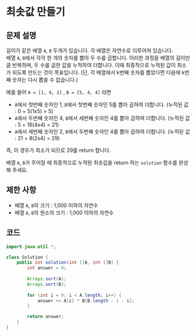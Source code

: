 # 최솟값 만들기

## 문제 설명
길이가 같은 배열 `A`, `B` 두개가 있습니다. 각 배열은 자연수로 이루어져 있습니다. <br>
배열 `A`, `B`에서 각각 한 개의 숫자를 뽑아 두 수를 곱합니다. 이러한 과정을 배열의 길이만큼 반복하며, 두 수를 곱한 값을 누적하여 더합니다. 이때 최종적으로 누적된 값이 최소가 되도록 만드는 것이 목표입니다. (단, 각 배열에서 k번째 숫자를 뽑았다면 다음에 k번째 숫자는 다시 뽑을 수 없습니다.)

예를 들어 `A = [1, 4, 2]` , `B = [5, 4, 4]` 라면

- `A`에서 첫번째 숫자인 1, `B`에서 첫번째 숫자인 5를 뽑아 곱하여 더합니다. (누적된 값 : 0 + 5(1x5) = 5)
- `A`에서 두번째 숫자인 4, `B`에서 세번째 숫자인 4를 뽑아 곱하여 더합니다. (누적된 값 : 5 + 16(4x4) = 21)
- `A`에서 세번째 숫자인 2, `B`에서 두번째 숫자인 4를 뽑아 곱하여 더합니다. (누적된 값 : 21 + 8(2x4) = 29)

즉, 이 경우가 최소가 되므로 29를 return 합니다.

배열 `A`, `B`가 주어질 때 최종적으로 누적된 최솟값을 return 하는 `solution` 함수를 완성해 주세요.

## 제한 사항
- 배열 `A`, `B`의 크기 : 1,000 이하의 자연수
- 배열 `A`, `B`의 원소의 크기 : 1,000 이하의 자연수

## 코드
```java
import java.util.*;

class Solution {
    public int solution(int []A, int []B) {
        int answer = 0;
        
        Arrays.sort(A);
        Arrays.sort(B);
        
        for (int i = 0; i < A.length; i++) {
            answer += A[i] * B[B.length - 1 - i];
        }

        return answer;
    }
}
```